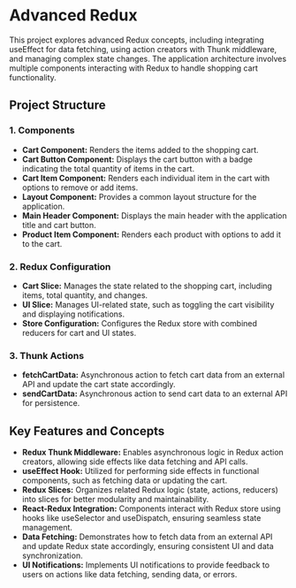 # Advanced Redux

This project explores advanced Redux concepts, including integrating useEffect for data fetching, using action creators with Thunk middleware, and managing complex state changes. The application architecture involves multiple components interacting with Redux to handle shopping cart functionality.

## Project Structure

### 1. Components

- **Cart Component:** Renders the items added to the shopping cart.
- **Cart Button Component:** Displays the cart button with a badge indicating the total quantity of items in the cart.
- **Cart Item Component:** Renders each individual item in the cart with options to remove or add items.
- **Layout Component:** Provides a common layout structure for the application.
- **Main Header Component:** Displays the main header with the application title and cart button.
- **Product Item Component:** Renders each product with options to add it to the cart.

### 2. Redux Configuration

- **Cart Slice:** Manages the state related to the shopping cart, including items, total quantity, and changes.
- **UI Slice:** Manages UI-related state, such as toggling the cart visibility and displaying notifications.
- **Store Configuration:** Configures the Redux store with combined reducers for cart and UI states.

### 3. Thunk Actions

- **fetchCartData:** Asynchronous action to fetch cart data from an external API and update the cart state accordingly.
- **sendCartData:** Asynchronous action to send cart data to an external API for persistence.

## Key Features and Concepts

- **Redux Thunk Middleware:** Enables asynchronous logic in Redux action creators, allowing side effects like data fetching and API calls.
- **useEffect Hook:** Utilized for performing side effects in functional components, such as fetching data or updating the cart.
- **Redux Slices:** Organizes related Redux logic (state, actions, reducers) into slices for better modularity and maintainability.
- **React-Redux Integration:** Components interact with Redux store using hooks like useSelector and useDispatch, ensuring seamless state management.
- **Data Fetching:** Demonstrates how to fetch data from an external API and update Redux state accordingly, ensuring consistent UI and data synchronization.
- **UI Notifications:** Implements UI notifications to provide feedback to users on actions like data fetching, sending data, or errors.
